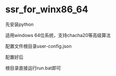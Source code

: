 # ssr_for_winx86_64

先安装python

适用windows 64位系统，支持chacha20等高级算法

配置文件根目录user-config.json

配置好后

根目录直接运行run.bat即可
